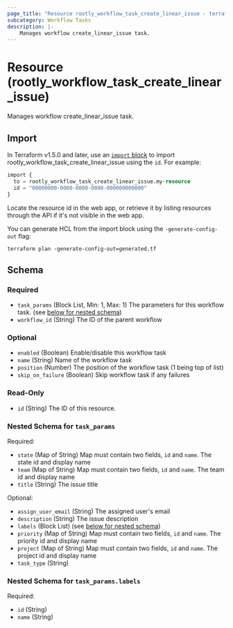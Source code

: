 ```yaml
---
page_title: "Resource rootly_workflow_task_create_linear_issue - terraform-provider-rootly"
subcategory: Workflow Tasks
description: |-
    Manages workflow create_linear_issue task.
---
```


# Resource (rootly_workflow_task_create_linear_issue)

Manages workflow create_linear_issue task.



## Import

In Terraform v1.5.0 and later, use an [`import` block](https://developer.hashicorp.com/terraform/language/import) to import rootly_workflow_task_create_linear_issue using the `id`. For example:

```terraform
import {
  to = rootly_workflow_task_create_linear_issue.my-resource
  id = "00000000-0000-0000-0000-000000000000"
}
```

Locate the resource id in the web app, or retrieve it by listing resources through the API if it's not visible in the web app.

You can generate HCL from the import block using the `-generate-config-out` flag:

```console
terraform plan -generate-config-out=generated.tf
```

<!-- schema generated by tfplugindocs -->
## Schema

### Required

- `task_params` (Block List, Min: 1, Max: 1) The parameters for this workflow task. (see [below for nested schema](#nestedblock--task_params))
- `workflow_id` (String) The ID of the parent workflow

### Optional

- `enabled` (Boolean) Enable/disable this workflow task
- `name` (String) Name of the workflow task
- `position` (Number) The position of the workflow task (1 being top of list)
- `skip_on_failure` (Boolean) Skip workflow task if any failures

### Read-Only

- `id` (String) The ID of this resource.

<a id="nestedblock--task_params"></a>
### Nested Schema for `task_params`

Required:

- `state` (Map of String) Map must contain two fields, `id` and `name`. The state id and display name
- `team` (Map of String) Map must contain two fields, `id` and `name`. The team id and display name
- `title` (String) The issue title

Optional:

- `assign_user_email` (String) The assigned user's email
- `description` (String) The issue description
- `labels` (Block List) (see [below for nested schema](#nestedblock--task_params--labels))
- `priority` (Map of String) Map must contain two fields, `id` and `name`. The priority id and display name
- `project` (Map of String) Map must contain two fields, `id` and `name`. The project id and display name
- `task_type` (String)

<a id="nestedblock--task_params--labels"></a>
### Nested Schema for `task_params.labels`

Required:

- `id` (String)
- `name` (String)
